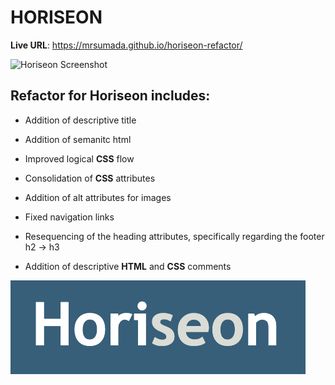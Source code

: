# HORISEON

**Live URL**: https://mrsumada.github.io/horiseon-refactor/

<img width="1048" alt="Horiseon Screenshot" src="assets/images/horiseon-screenshot.png">

## Refactor for Horiseon includes: 

  - Addition of descriptive title
  
  - Addition of semanitc html
  
  - Improved logical **CSS** flow
  
  - Consolidation of **CSS** attributes
  
  - Addition of alt attributes for images
  
  - Fixed navigation links
  
  - Resequencing of the heading attributes, specifically regarding the footer h2 -> h3
  
  - Addition of descriptive **HTML** and **CSS** comments

  ![Horiseon logo](./assets/images/horiseon-logo.png)
